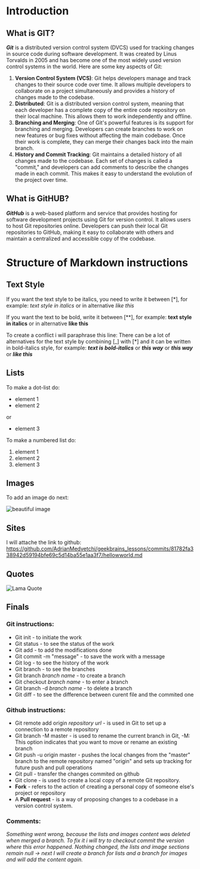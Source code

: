 # Introduction
## What is GIT?
***Git*** is a distributed version control system (DVCS) used for tracking changes in source code during software development. It was created by Linus Torvalds in 2005 and has become one of the most widely used version control systems in the world. Here are some key aspects of Git:
1. **Version Control System (VCS)**: Git helps developers manage and track changes to their source code over time. It allows multiple developers to collaborate on a project simultaneously and provides a history of changes made to the codebase.
2. **Distributed**: Git is a distributed version control system, meaning that each developer has a complete copy of the entire code repository on their local machine. This allows them to work independently and offline.
3. **Branching and Merging**: One of Git's powerful features is its support for branching and merging. Developers can create branches to work on new features or bug fixes without affecting the main codebase. Once their work is complete, they can merge their changes back into the main branch.
4. **History and Commit Tracking**: Git maintains a detailed history of all changes made to the codebase. Each set of changes is called a "commit," and developers can add comments to describe the changes made in each commit. This makes it easy to understand the evolution of the project over time.
## What is GitHUB?
***GitHub*** is a web-based platform and service that provides hosting for software development projects using Git for version control. It allows users to host Git repositories online. Developers can push their local Git repositories to GitHub, making it easy to collaborate with others and maintain a centralized and accessible copy of the codebase.

# Structure of Markdown instructions

## Text Style

If you want the text style to be italics, you need to write it between [*], for example: *text style in italics* or in alternative _like this_

If you want the text to be bold, write it between [**], for example: **text style in italics** or in alternative __like this__

To create a conflict i will paraphrase this line: There can be a lot of alternatives for the text style by combining [_] with [*] and it can be written in bold-italics style, for example: *__text is bold-italics__* or _**this way**_ or ___this way___ or ***like this***

## Lists

To make a dot-list do:

* element 1
* element 2

or 
+ element 3

To make a numbered list do:
1. element 1
2. element 2
3. element 3

## Images
To add an image do next:

![beautiful image](<beautiful image.jpg>)
## Sites

I will attache the link to github:
https://github.com/AdrianMedvetchi/geekbrains_lessons/commits/81782fa338942d59194bfe69c5d14ba55e1aa3f7/hellowworld.md

## Quotes

![Lama Quote][def]

## Finals
### Git instructions:
* Git init - to initiate the work
* Git status - to see the status of the work
* Git add - to add the modifications done
* Git commit -m "message" - to save the work with a message
* Git log - to see the history of the work
* Git branch - to see the branches
* Git branch _branch name_ - to create a branch
* Git checkout _branch name_ - to enter a branch
* Git branch -d _branch name_ - to delete a branch
* Git diff - to see the difference between curent file and the commited one
### Github instructions:
* Git remote add origin _repository url_ - is used in Git to set up a connection to a remote repository
* Git branch -M master - is used to rename the current branch in Git, -M: This option indicates that you want to move or rename an existing branch
* Git push -u origin master - pushes the local changes from the "master" branch to the remote repository named "origin" and sets up tracking for future push and pull operations
* Git pull - transfer the changes commited on github
* Git clone - is used to create a local copy of a remote Git repository. 
* **Fork** - refers to the action of creating a personal copy of someone else's project or repository
* A **Pull request** - is a way of proposing changes to a codebase in a version control system.
### Comments:
[def]: <Dalai Lama quote.jpg>

*Something went wrong, because the lists and images content was deleted when merged a branch. To fix it i will try to checkout commit the version where this error happened. Nothing changed, the lists and image sections remain null -> next I will create a branch for lists and a branch for images and will add the content again.*
